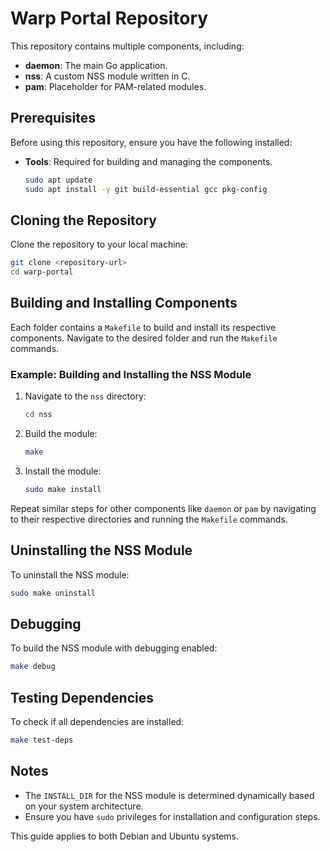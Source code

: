# Warp Portal Repository

This repository contains multiple components, including:

- **daemon**: The main Go application.
- **nss**: A custom NSS module written in C.
- **pam**: Placeholder for PAM-related modules.

## Prerequisites

Before using this repository, ensure you have the following installed:

- **Tools**: Required for building and managing the components.

  ```bash
  sudo apt update
  sudo apt install -y git build-essential gcc pkg-config
  ```

## Cloning the Repository

Clone the repository to your local machine:

```bash
git clone <repository-url>
cd warp-portal
```

## Building and Installing Components

Each folder contains a `Makefile` to build and install its respective components. Navigate to the desired folder and run the `Makefile` commands.

### Example: Building and Installing the NSS Module

1. Navigate to the `nss` directory:

   ```bash
   cd nss
   ```

2. Build the module:

   ```bash
   make
   ```

3. Install the module:

   ```bash
   sudo make install
   ```

Repeat similar steps for other components like `daemon` or `pam` by navigating to their respective directories and running the `Makefile` commands.

## Uninstalling the NSS Module

To uninstall the NSS module:

```bash
sudo make uninstall
```

## Debugging

To build the NSS module with debugging enabled:

```bash
make debug
```

## Testing Dependencies

To check if all dependencies are installed:

```bash
make test-deps
```

## Notes

- The `INSTALL_DIR` for the NSS module is determined dynamically based on your system architecture.
- Ensure you have `sudo` privileges for installation and configuration steps.

This guide applies to both Debian and Ubuntu systems.
